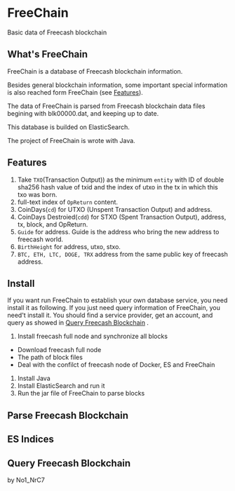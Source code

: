 # FreeChain
 Basic data of Freecash blockchain

## What's FreeChain

FreeChain is a database of Freecash blockchain information.

Besides general blockchain information, some important special information is also reached form FreeChain (see [Features](features)).

The data of FreeChain is parsed from Freecash blockchain data files begining with blk00000.dat, and keeping up to date.

This database is builded on ElasticSearch.

The project of FreeChain is wrote with Java.

## Features

1. Take `TXO`(Transaction Output)) as the minimum `entity` with ID of double sha256 hash value of txid and the index of utxo in the tx in which this txo was born.
2. full-text index of `OpReturn` content.
3. CoinDays(`cd`) for UTXO (Unspent Transaction Output) and address.
4. CoinDays Destroied(`cdd`) for STXO (Spent Transaction Output), address, tx, block, and OpReturn.
5. `Guide` for address. Guide is the address who bring the new address to freecash world.
6. `BirthHeight` for address, utxo, stxo.
7. `BTC, ETH, LTC, DOGE, TRX` address from the same public key of freecash address.

## Install

If you want run FreeChain to establish your own database service, you need install it as following.
If you just need query information of FreeChain, you need't install it. You should find a service provider, get an account, and query as showed in [Query Freecash Blockchain](query-freecash-blockchain) .
1. Install freecash full node and synchronize all blocks
* Download freecash full node
* The path of block files
* Deal with the confilct of freecash node of Docker, ES and FreeChain
1. Install Java
2. Install ElasticSearch and run it
3. Run the jar file of FreeChain to parse blocks
## Parse Freecash Blockchain
## ES Indices
## Query Freecash Blockchain

by No1_NrC7